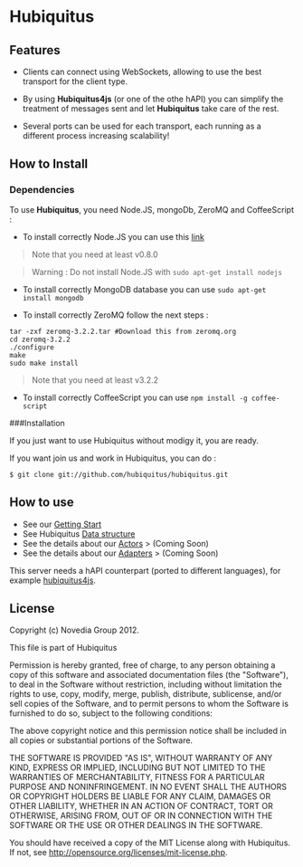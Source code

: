 # Hubiquitus

## Features

* Clients can connect using WebSockets, allowing to use the best
transport for the client type.

* By using **Hubiquitus4js** (or one of the othe hAPI) you can simplify the treatment of messages sent
and let **Hubiquitus** take care of the rest.

* Several ports can be used for each transport, each running as a different
process increasing scalability!

## How to Install
### Dependencies

To use **Hubiquitus**, you need Node.JS, mongoDb, ZeroMQ and CoffeeScript :

* To install correctly Node.JS you can use this [link](https://github.com/joyent/node/wiki/Installation)

> Note that you need at least v0.8.0

> Warning : Do not install Node.JS with `sudo apt-get install nodejs`

* To install correctly MongoDB database you can use `sudo apt-get install mongodb`

* To install correctly ZeroMQ follow the next steps :

```
tar -zxf zeromq-3.2.2.tar #Download this from zeromq.org
cd zeromq-3.2.2
./configure
make
sudo make install
```
> Note that you need at least v3.2.2

* To install correctly CoffeeScript you can use `npm install -g coffee-script`

###Installation

If you just want to use Hubiquitus without modigy it, you are ready.

If you want join us and work in Hubiquitus, you can do :

```
$ git clone git://github.com/hubiquitus/hubiquitus.git
```

## How to use

* See our [Getting Start](https://github.com/hubiquitus/hubiquitus/blob/master/docs/GettingStart.md)
* See Hubiquitus [Data structure](https://github.com/hubiquitus/hubiquitus/blob/master/docs/DataStructure.md)
* See the details about our [Actors](https://github.com/hubiquitus/hubiquitus/tree/master/docs/actors) > (Coming Soon)
* See the details about our [Adapters](https://github.com/hubiquitus/hubiquitus/tree/master/docs/adapters) > (Coming Soon)

This server needs a hAPI counterpart (ported to different languages),
for example [hubiquitus4js](https://github.com/hubiquitus/hubiquitus4js).


## License

Copyright (c) Novedia Group 2012.

This file is part of Hubiquitus

Permission is hereby granted, free of charge, to any person obtaining a copy
of this software and associated documentation files (the "Software"), to deal
in the Software without restriction, including without limitation the rights
to use, copy, modify, merge, publish, distribute, sublicense, and/or sell copies
of the Software, and to permit persons to whom the Software is furnished to do so,
subject to the following conditions:

The above copyright notice and this permission notice shall be included in all copies
or substantial portions of the Software.

THE SOFTWARE IS PROVIDED "AS IS", WITHOUT WARRANTY OF ANY KIND, EXPRESS OR IMPLIED,
INCLUDING BUT NOT LIMITED TO THE WARRANTIES OF MERCHANTABILITY, FITNESS FOR A PARTICULAR
PURPOSE AND NONINFRINGEMENT. IN NO EVENT SHALL THE AUTHORS OR COPYRIGHT HOLDERS BE LIABLE
FOR ANY CLAIM, DAMAGES OR OTHER LIABILITY, WHETHER IN AN ACTION OF CONTRACT, TORT OR OTHERWISE,
ARISING FROM, OUT OF OR IN CONNECTION WITH THE SOFTWARE OR THE USE OR OTHER DEALINGS IN THE SOFTWARE.

You should have received a copy of the MIT License along with Hubiquitus.
If not, see <http://opensource.org/licenses/mit-license.php>.
